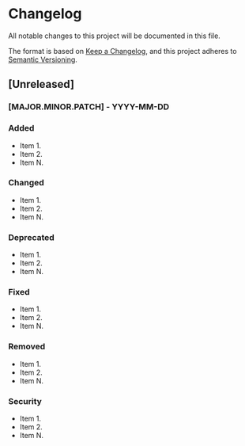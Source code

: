 # Changelog
All notable changes to this project will be documented in this file.

The format is based on [Keep a Changelog](https://keepachangelog.com/en/1.0.0/),
and this project adheres to [Semantic Versioning](https://semver.org/spec/v2.0.0.html).

## [Unreleased]

### [MAJOR.MINOR.PATCH] - YYYY-MM-DD
### Added
- Item 1.
- Item 2.
- Item N.

### Changed
- Item 1.
- Item 2.
- Item N.

### Deprecated
- Item 1.
- Item 2.
- Item N.

### Fixed
- Item 1.
- Item 2.
- Item N.

### Removed
- Item 1.
- Item 2.
- Item N.

### Security
- Item 1.
- Item 2.
- Item N.
